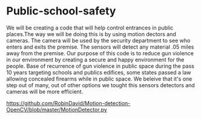 # Public-school-safety
We will be creating a code that will help control entrances in public places.The way we will be doing this is by using motion dectors and cameras. The camera will be used by the security department to see who enters and exits the premise. The sensors will detect any material .05 miles away from the premise. Our purpose of this code is to reduce gun violence in our environment by creating a secure and happy environment for the people. 
Base of recurrence of gun violence in public space during the pass 10 years targeting schools and publics edifices, some states passed a law allowing concealed firearms while in public space. We beleive that it's one step out of many, out of other options we tought this sensors detectors and cameras will be more efficient. 

https://github.com/RobinDavid/Motion-detection-OpenCV/blob/master/MotionDetector.py
